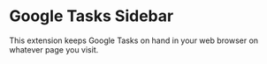 # Google Tasks Sidebar

This extension keeps Google Tasks on hand in your web browser on whatever page you visit.
